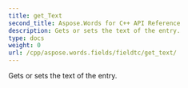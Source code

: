 ```yaml
---
title: get_Text
second_title: Aspose.Words for C++ API Reference
description: Gets or sets the text of the entry. 
type: docs
weight: 0
url: /cpp/aspose.words.fields/fieldtc/get_text/
---
```


Gets or sets the text of the entry. 

